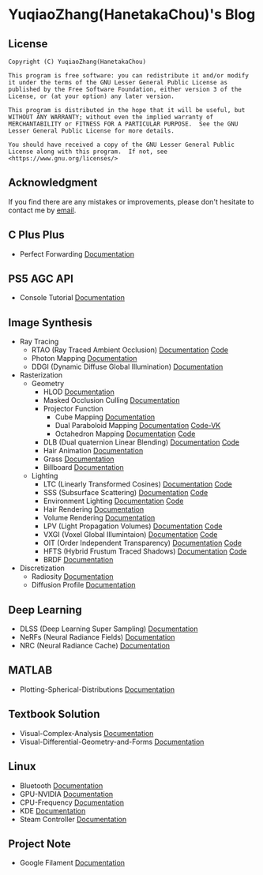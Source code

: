 # YuqiaoZhang(HanetakaChou)'s Blog  

## License  
```  
Copyright (C) YuqiaoZhang(HanetakaChou)

This program is free software: you can redistribute it and/or modify it under the terms of the GNU Lesser General Public License as published by the Free Software Foundation, either version 3 of the License, or (at your option) any later version.

This program is distributed in the hope that it will be useful, but WITHOUT ANY WARRANTY; without even the implied warranty of MERCHANTABILITY or FITNESS FOR A PARTICULAR PURPOSE.  See the GNU Lesser General Public License for more details.

You should have received a copy of the GNU Lesser General Public License along with this program.  If not, see <https://www.gnu.org/licenses/>
```  

## Acknowledgment  

If you find there are any mistakes or improvements, please don't hesitate to contact me by [email](mailto:HanetakaChou@outlook.com).  

## C Plus Plus  

- Perfect Forwarding [Documentation](C-Plus-Plus/Perfect-Forwarding.html)  

## PS5 AGC API  

- Console Tutorial [Documentation](https://hanetakachou.github.io/Console-Tutorial/)  

## Image Synthesis  

- Ray Tracing  
    - RTAO (Ray Traced Ambient Occlusion) [Documentation](Image-Synthesis/Ray-Tracing/Ray-Traced-Ambient-Occlusion.html) [Code](https://github.com/HanetakaChou/Ray-Traced-Ambient-Occlusion)  
    - Photon Mapping [Documentation](Image-Synthesis/Ray-Tracing/Photon-Mapping.html)  
    - DDGI (Dynamic Diffuse Global Illumination) [Documentation](Image-Synthesis/Ray-Tracing/Dynamic-Diffuse-Global-Illumination.html)  
- Rasterization  
    - Geometry  
        - HLOD [Documentation](Image-Synthesis/Rasterization/Geometry/HLOD.html)  
        - Masked Occlusion Culling [Documentation](Image-Synthesis/Rasterization/Geometry/Masked-Occlusion-Culling.html)  
        - Projector Function  
            - Cube Mapping [Documentation](Image-Synthesis/Rasterization/Geometry/Projector-Function/Cube-Mapping.html)  
            - Dual Paraboloid Mapping [Documentation](Image-Synthesis/Rasterization/Geometry/Projector-Function/Dual-Paraboloid-Mapping.html) [Code-VK](https://github.com/HanetakaChou/Image-Synthesis/tree/Dual-Paraboloid-Mapping-VK)  
            - Octahedron Mapping [Documentation](Image-Synthesis/Rasterization/Geometry/Projector-Function/Octahedron-Mapping.html) [Code](https://github.com/HanetakaChou/Octahedron-Mapping)  
        - DLB (Dual quaternion Linear Blending) [Documentation](Image-Synthesis/Rasterization/Geometry/Dual-Quaternion-Linear-Blending.html) [Code](https://github.com/HanetakaChou/Dual-Quaternion-Linear-Blending)  
        - Hair Animation [Documentation](Image-Synthesis/Rasterization/Geometry/Hair-Animation.html)  
        - Grass [Documentation](Image-Synthesis/Rasterization/Geometry/Grass.html)  
        - Billboard [Documentation](Image-Synthesis/Rasterization/Geometry/Billboard.html)  
    - Lighting  
        - LTC (Linearly Transformed Cosines) [Documentation](Image-Synthesis/Rasterization/Lighting/Linearly-Transformed-Cosines.html) [Code](https://github.com/HanetakaChou/Linearly-Transformed-Cosines)    
        - SSS (Subsurface Scattering) [Documentation](Image-Synthesis/Rasterization/Lighting/Subsurface-Scattering.html) [Code](https://github.com/HanetakaChou/Subsurface-Scattering)  
        - Environment Lighting [Documentation](Image-Synthesis/Rasterization/Lighting/Environment-Lighting.html) [Code](https://github.com/HanetakaChou/Environment-Lighting)  
        - Hair Rendering [Documentation](Image-Synthesis/Rasterization/Lighting/Hair-Rendering.html)  
        - Volume Rendering [Documentation](Image-Synthesis/Rasterization/Lighting/Volume-Rendering.html)  
        - LPV (Light Propagation Volumes) [Documentation](Image-Synthesis/Rasterization/Lighting/Light-Propagation-Volumes.html) [Code](https://github.com/HanetakaChou/Light-Propagation-Volumes)  
        - VXGI (Voxel Global Illumintaion) [Documentation](Image-Synthesis/Rasterization/Lighting/Voxel-Global-Illumintaion.html) [Code](https://github.com/HanetakaChou/Voxel-Global-Illumintaion)  
        - OIT (Order Independent Transparency) [Documentation](Image-Synthesis/Rasterization/Lighting/Order-Independent-Transparency.html) [Code](https://github.com/HanetakaChou/Order-Independent-Transparency)  
        - HFTS (Hybrid Frustum Traced Shadows) [Documentation](Image-Synthesis/Rasterization/Lighting/Hybrid-Frustum-Traced-Shadows.html) [Code](https://github.com/HanetakaChou/Hybrid-Frustum-Traced-Shadows)  
        - BRDF [Documentation](Image-Synthesis/Rasterization/Lighting/BRDF.html)    
- Discretization  
    - Radiosity [Documentation](Image-Synthesis/Discretization/Radiosity.html)  
    - Diffusion Profile [Documentation](Image-Synthesis/Discretization/Diffusion-Profile.html)  

## Deep Learning

- DLSS (Deep Learning Super Sampling) [Documentation](Deep-Learning/Deep-Learning-Super-Sampling.html)  
- NeRFs (Neural Radiance Fields) [Documentation](Deep-Learning/Neural-Radiance-Fields.html)  
- NRC (Neural Radiance Cache) [Documentation](Deep-Learning/Neural-Radiance-Cache.html)  

## MATLAB  

- Plotting-Spherical-Distributions [Documentation](MATLAB/Plotting-Spherical-Distributions.html)  

## Textbook Solution  

- Visual-Complex-Analysis [Documentation](Textbook-Solution/Visual-Complex-Analysis.html)  
- Visual-Differential-Geometry-and-Forms [Documentation](Textbook-Solution/Visual-Differential-Geometry-and-Forms.html)  

## Linux  

- Bluetooth [Documentation](Linux/Bluetooth.html)  
- GPU-NVIDIA [Documentation](Linux/GPU-NVIDIA.html)  
- CPU-Frequency [Documentation](Linux/CPU-Frequency.html)  
- KDE [Documentation](Linux/KDE.html)  
- Steam Controller [Documentation](Linux/Steam-Controller.html)  

## Project Note  

- Google Filament [Documentation](Project-Note/Google-Filament.html)  
